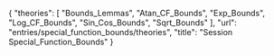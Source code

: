 {
    "theories": [
        "Bounds_Lemmas",
        "Atan_CF_Bounds",
        "Exp_Bounds",
        "Log_CF_Bounds",
        "Sin_Cos_Bounds",
        "Sqrt_Bounds"
    ],
    "url": "entries/special_function_bounds/theories",
    "title": "Session Special_Function_Bounds"
}